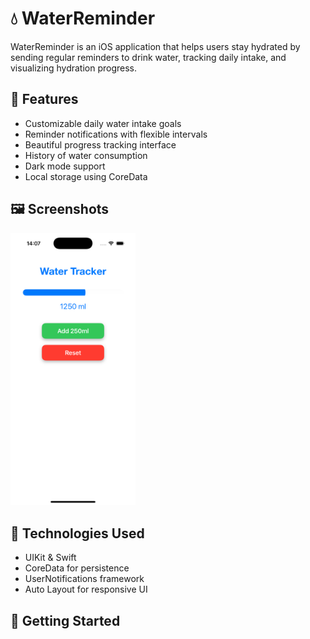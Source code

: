 # 💧 WaterReminder

WaterReminder is an iOS application that helps users stay hydrated by sending regular reminders to drink water, tracking daily intake, and visualizing hydration progress.

## 📱 Features

- Customizable daily water intake goals
- Reminder notifications with flexible intervals
- Beautiful progress tracking interface
- History of water consumption
- Dark mode support
- Local storage using CoreData

## 🖼️ Screenshots

<img src="Screenshots/inapp.png" width="200" />

## 🔧 Technologies Used

- UIKit & Swift
- CoreData for persistence
- UserNotifications framework
- Auto Layout for responsive UI

## 🚀 Getting Started
